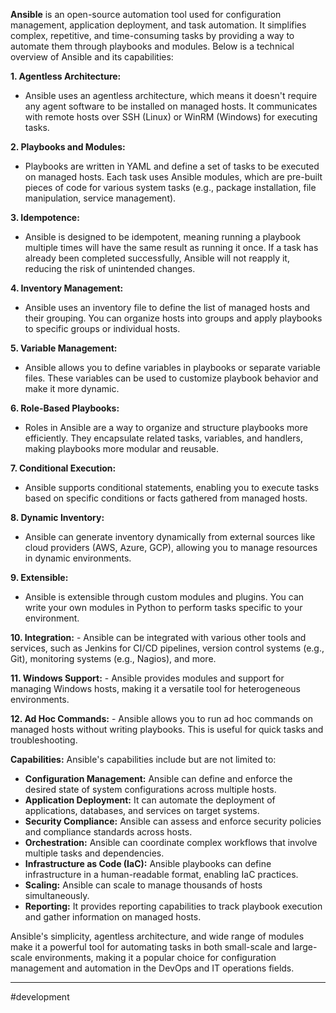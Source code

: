 **Ansible** is an open-source automation tool used for configuration management, application deployment, and task automation. It simplifies complex, repetitive, and time-consuming tasks by providing a way to automate them through playbooks and modules. Below is a technical overview of Ansible and its capabilities:

**1. Agentless Architecture:**

- Ansible uses an agentless architecture, which means it doesn't require any agent software to be installed on managed hosts. It communicates with remote hosts over SSH (Linux) or WinRM (Windows) for executing tasks.

**2. Playbooks and Modules:**

- Playbooks are written in YAML and define a set of tasks to be executed on managed hosts. Each task uses Ansible modules, which are pre-built pieces of code for various system tasks (e.g., package installation, file manipulation, service management).

**3. Idempotence:**

- Ansible is designed to be idempotent, meaning running a playbook multiple times will have the same result as running it once. If a task has already been completed successfully, Ansible will not reapply it, reducing the risk of unintended changes.

**4. Inventory Management:**

- Ansible uses an inventory file to define the list of managed hosts and their grouping. You can organize hosts into groups and apply playbooks to specific groups or individual hosts.

**5. Variable Management:**

- Ansible allows you to define variables in playbooks or separate variable files. These variables can be used to customize playbook behavior and make it more dynamic.

**6. Role-Based Playbooks:**

- Roles in Ansible are a way to organize and structure playbooks more efficiently. They encapsulate related tasks, variables, and handlers, making playbooks more modular and reusable.

**7. Conditional Execution:**

- Ansible supports conditional statements, enabling you to execute tasks based on specific conditions or facts gathered from managed hosts.

**8. Dynamic Inventory:**

- Ansible can generate inventory dynamically from external sources like cloud providers (AWS, Azure, GCP), allowing you to manage resources in dynamic environments.

**9. Extensible:**

- Ansible is extensible through custom modules and plugins. You can write your own modules in Python to perform tasks specific to your environment.

**10. Integration:** - Ansible can be integrated with various other tools and services, such as Jenkins for CI/CD pipelines, version control systems (e.g., Git), monitoring systems (e.g., Nagios), and more.

**11. Windows Support:** - Ansible provides modules and support for managing Windows hosts, making it a versatile tool for heterogeneous environments.

**12. Ad Hoc Commands:** - Ansible allows you to run ad hoc commands on managed hosts without writing playbooks. This is useful for quick tasks and troubleshooting.

**Capabilities:** Ansible's capabilities include but are not limited to:

- **Configuration Management:** Ansible can define and enforce the desired state of system configurations across multiple hosts.
- **Application Deployment:** It can automate the deployment of applications, databases, and services on target systems.
- **Security Compliance:** Ansible can assess and enforce security policies and compliance standards across hosts.
- **Orchestration:** Ansible can coordinate complex workflows that involve multiple tasks and dependencies.
- **Infrastructure as Code (IaC):** Ansible playbooks can define infrastructure in a human-readable format, enabling IaC practices.
- **Scaling:** Ansible can scale to manage thousands of hosts simultaneously.
- **Reporting:** It provides reporting capabilities to track playbook execution and gather information on managed hosts.

Ansible's simplicity, agentless architecture, and wide range of modules make it a powerful tool for automating tasks in both small-scale and large-scale environments, making it a popular choice for configuration management and automation in the DevOps and IT operations fields.

---
#development 
